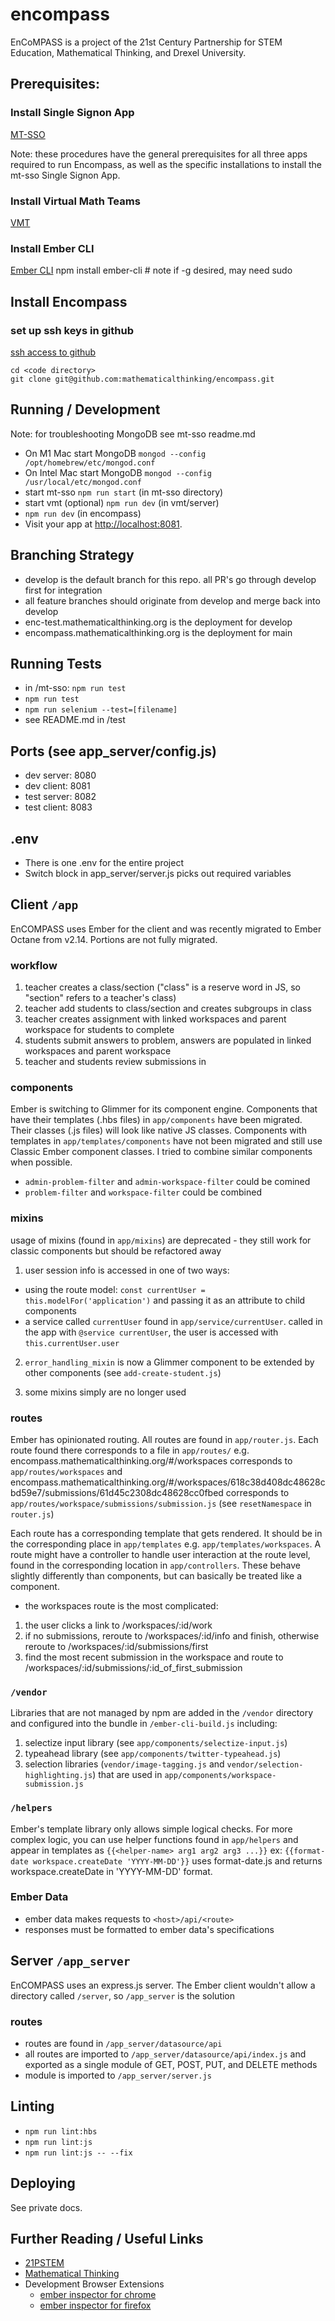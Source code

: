 # encompass

EnCoMPASS is a project of the 21st Century Partnership for STEM Education, Mathematical Thinking, and Drexel University.

## Prerequisites:


### Install Single Signon App
[MT-SSO](https://github.com/mathematicalthinking/mt-sso)

Note: these procedures have the general prerequisites for all three apps required to run Encompass, as well as the specific installations to install the mt-sso Single Signon App.

### Install Virtual Math Teams
[VMT](https://github.com/mathematicalthinking/vmt)


### Install Ember CLI
[Ember CLI](https://ember-cli.com/)
    npm install ember-cli # note if -g desired, may need sudo

## Install Encompass
### set up ssh keys in github
  [ssh access to github](https://github.com/settings/keys)
  
    cd <code directory>
    git clone git@github.com:mathematicalthinking/encompass.git



## Running / Development
Note: for troubleshooting MongoDB see mt-sso readme.md
- On M1 Mac start MongoDB `mongod --config /opt/homebrew/etc/mongod.conf`
- On Intel Mac start MongoDB `mongod --config /usr/local/etc/mongod.conf`
- start mt-sso `npm run start` (in mt-sso directory)
- start vmt (optional) `npm run dev` (in vmt/server)
- `npm run dev` (in encompass)
- Visit your app at [http://localhost:8081](http://localhost:8081).

## Branching Strategy

- develop is the default branch for this repo. all PR's go through develop first for integration
- all feature branches should originate from develop and merge back into develop
- enc-test.mathematicalthinking.org is the deployment for develop
- encompass.mathematicalthinking.org is the deployment for main

## Running Tests

- in /mt-sso: `npm run test`
- `npm run test`
- `npm run selenium --test=[filename]`
- see README.md in /test

## Ports (see app_server/config.js)

- dev server: 8080
- dev client: 8081
- test server: 8082
- test client: 8083

## .env

- There is one .env for the entire project
- Switch block in app_server/server.js picks out required variables

## Client `/app`

EnCOMPASS uses Ember for the client and was recently migrated to Ember Octane from v2.14. Portions are not fully migrated.

### workflow

1. teacher creates a class/section ("class" is a reserve word in JS, so "section" refers to a teacher's class)
2. teacher add students to class/section and creates subgroups in class
3. teacher creates assignment with linked workspaces and parent workspace for students to complete
4. students submit answers to problem, answers are populated in linked workspaces and parent workspace
5. teacher and students review submissions in

### components

Ember is switching to Glimmer for its component engine. Components that have their templates (.hbs files) in `app/components` have been migrated. Their classes (.js files) will look like native JS classes. Components with templates in `app/templates/components` have not been migrated and still use Classic Ember component classes. I tried to combine similar components when possible.

- `admin-problem-filter` and `admin-workspace-filter` could be comined
- `problem-filter` and `workspace-filter` could be combined

### mixins

usage of mixins (found in `app/mixins`) are deprecated - they still work for classic components but should be refactored away

1. user session info is accessed in one of two ways:

- using the route model: `const currentUser = this.modelFor('application')` and passing it as an attribute to child components
- a service called `currentUser` found in `app/service/currentUser`. called in the app with `@service currentUser`, the user is accessed with `this.currentUser.user`

2. `error_handling_mixin` is now a Glimmer component to be extended by other components (see `add-create-student.js`)

3. some mixins simply are no longer used

### routes

Ember has opinionated routing. All routes are found in `app/router.js`. Each route found there corresponds to a file in `app/routes/` e.g. encompass.mathematicalthinking.org/#/workspaces corresponds to `app/routes/workspaces` and encompass.mathematicalthinking.org/#/workspaces/618c38d408dc48628cbd59e7/submissions/61d45c2308dc48628cc0fbed corresponds to `app/routes/workspace/submissions/submission.js` (see `resetNamespace` in `router.js`)

Each route has a corresponding template that gets rendered. It should be in the corresponding place in `app/templates` e.g. `app/templates/workspaces`. A route might have a controller to handle user interaction at the route level, found in the corresponding location in `app/controllers`. These behave slightly differently than components, but can basically be treated like a component.

- the workspaces route is the most complicated:

1. the user clicks a link to /workspaces/:id/work
2. if no submissions, reroute to /workspaces/:id/info and finish, otherwise reroute to /workspaces/:id/submissions/first
3. find the most recent submission in the workspace and route to /workspaces/:id/submissions/:id_of_first_submission

### `/vendor`

Libraries that are not managed by npm are added in the `/vendor` directory and configured into the bundle in `/ember-cli-build.js` including:

1. selectize input library (see `app/components/selectize-input.js`)
2. typeahead library (see `app/components/twitter-typeahead.js`)
3. selection libraries (`vendor/image-tagging.js` and `vendor/selection-highlighting.js`) that are used in `app/components/workspace-submission.js`

### `/helpers`

Ember's template library only allows simple logical checks. For more complex logic, you can use helper functions found in `app/helpers` and appear in templates as `{{<helper-name> arg1 arg2 arg3 ...}}` ex: `{{format-date workspace.createDate 'YYYY-MM-DD'}}` uses format-date.js and returns workspace.createDate in 'YYYY-MM-DD' format.

### Ember Data

- ember data makes requests to `<host>/api/<route>`
- responses must be formatted to ember data's specifications

## Server `/app_server`

EnCOMPASS uses an express.js server. The Ember client wouldn't allow a directory called `/server`, so `/app_server` is the solution

### routes

- routes are found in `/app_server/datasource/api`
- all routes are imported to `/app_server/datasource/api/index.js` and exported as a single module of GET, POST, PUT, and DELETE methods
- module is imported to `/app_server/server.js`

## Linting

- `npm run lint:hbs`
- `npm run lint:js`
- `npm run lint:js -- --fix`

## Deploying

See private docs.

## Further Reading / Useful Links

- [21PSTEM](https://21pstem.org/)
- [Mathematical Thinking](https://mathematicalthinking.org/)
- Development Browser Extensions
  - [ember inspector for chrome](https://chrome.google.com/webstore/detail/ember-inspector/bmdblncegkenkacieihfhpjfppoconhi)
  - [ember inspector for firefox](https://addons.mozilla.org/en-US/firefox/addon/ember-inspector/)
